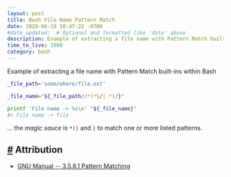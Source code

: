```yaml
---
layout: post
title: Bash File Name Pattern Match
date: 2020-06-10 10:47:22 -0700
#date_updated:  # Optional and formatted like 'date' above
description: Example of extracting a file name with Pattern Match built-ins within Bash
time_to_live: 1800
category: bash
---
```




Example of extracting a file name with Pattern Match built-ins within Bash


```bash
_file_path='some/where/file.ext'

_file_name="${_file_path//*(*\/|.*)/}"

printf 'File name -> %s\n' "${_file_name}"
#> File name -> file
```


... the _magic sauce_ is `*()` and `|` to match one or more listed patterns.


## [#][heading__attribution] Attribution
[heading__attribution]: #attribution


- [GNU Manual -- 3.5.8.1 Pattern Matching](https://www.gnu.org/software/bash/manual/html_node/Pattern-Matching.html)

